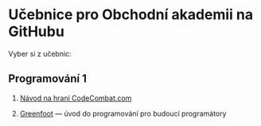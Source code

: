 # Učebnice pro Obchodní akademii na GitHubu

Vyber si z&nbsp;učebnic:

## Programování 1

1. [Návod na hraní CodeCombat.com](https://github.com/oauh-ucebnice/codecombat-navod)

2. [Greenfoot](https://github.com/oauh-ucebnice/greenfoot-uvod)
    — úvod do programování pro budoucí programátory
